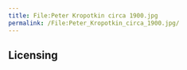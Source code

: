 ```yaml
---
title: File:Peter Kropotkin circa 1900.jpg
permalink: /File:Peter_Kropotkin_circa_1900.jpg/
---
```


## Licensing
